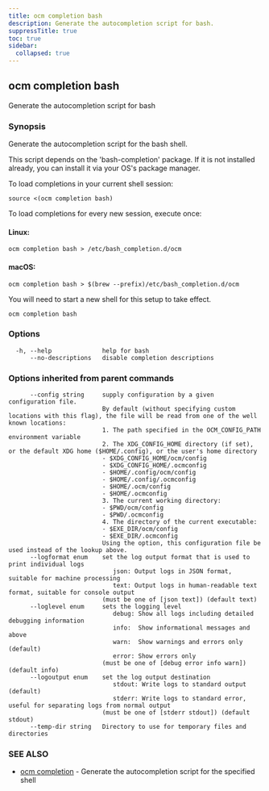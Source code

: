 ```yaml
---
title: ocm completion bash
description: Generate the autocompletion script for bash.
suppressTitle: true
toc: true
sidebar:
  collapsed: true
---
```


## ocm completion bash

Generate the autocompletion script for bash

### Synopsis

Generate the autocompletion script for the bash shell.

This script depends on the 'bash-completion' package.
If it is not installed already, you can install it via your OS's package manager.

To load completions in your current shell session:

	source <(ocm completion bash)

To load completions for every new session, execute once:

#### Linux:

	ocm completion bash > /etc/bash_completion.d/ocm

#### macOS:

	ocm completion bash > $(brew --prefix)/etc/bash_completion.d/ocm

You will need to start a new shell for this setup to take effect.


```
ocm completion bash
```

### Options

```
  -h, --help              help for bash
      --no-descriptions   disable completion descriptions
```

### Options inherited from parent commands

```
      --config string     supply configuration by a given configuration file.
                          By default (without specifying custom locations with this flag), the file will be read from one of the well known locations:
                          1. The path specified in the OCM_CONFIG_PATH environment variable
                          2. The XDG_CONFIG_HOME directory (if set), or the default XDG home ($HOME/.config), or the user's home directory
                          - $XDG_CONFIG_HOME/ocm/config
                          - $XDG_CONFIG_HOME/.ocmconfig
                          - $HOME/.config/ocm/config
                          - $HOME/.config/.ocmconfig
                          - $HOME/.ocm/config
                          - $HOME/.ocmconfig
                          3. The current working directory:
                          - $PWD/ocm/config
                          - $PWD/.ocmconfig
                          4. The directory of the current executable:
                          - $EXE_DIR/ocm/config
                          - $EXE_DIR/.ocmconfig
                          Using the option, this configuration file be used instead of the lookup above.
      --logformat enum    set the log output format that is used to print individual logs
                             json: Output logs in JSON format, suitable for machine processing
                             text: Output logs in human-readable text format, suitable for console output
                          (must be one of [json text]) (default text)
      --loglevel enum     sets the logging level
                             debug: Show all logs including detailed debugging information
                             info:  Show informational messages and above
                             warn:  Show warnings and errors only (default)
                             error: Show errors only
                          (must be one of [debug error info warn]) (default info)
      --logoutput enum    set the log output destination
                             stdout: Write logs to standard output (default)
                             stderr: Write logs to standard error, useful for separating logs from normal output
                          (must be one of [stderr stdout]) (default stdout)
      --temp-dir string   Directory to use for temporary files and directories
```

### SEE ALSO

* [ocm completion](ocm_completion.md)	 - Generate the autocompletion script for the specified shell

